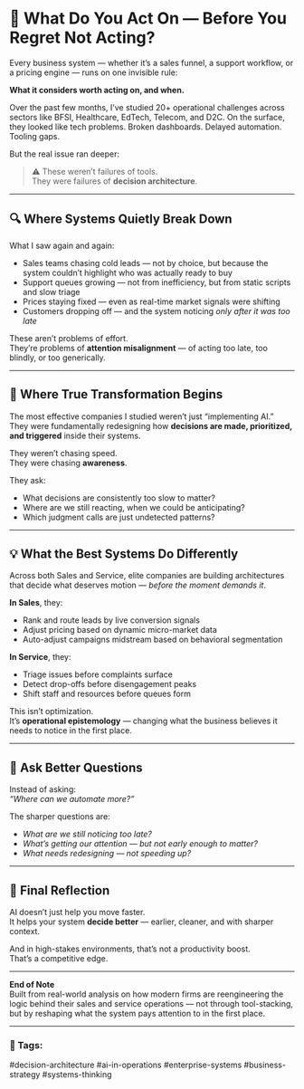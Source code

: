 # 🧠 What Do You Act On — Before You Regret Not Acting?

Every business system — whether it’s a sales funnel, a support workflow, or a pricing engine — runs on one invisible rule:

**What it considers worth acting on, and when.**

Over the past few months, I’ve studied 20+ operational challenges across sectors like BFSI, Healthcare, EdTech, Telecom, and D2C. On the surface, they looked like tech problems. Broken dashboards. Delayed automation. Tooling gaps.

But the real issue ran deeper:

> ⚠️ These weren’t failures of tools.  
> They were failures of **decision architecture**.

---

## 🔍 Where Systems Quietly Break Down

What I saw again and again:

- Sales teams chasing cold leads — not by choice, but because the system couldn’t highlight who was actually ready to buy  
- Support queues growing — not from inefficiency, but from static scripts and slow triage  
- Prices staying fixed — even as real-time market signals were shifting  
- Customers dropping off — and the system noticing *only after it was too late*

These aren’t problems of effort.  
They’re problems of **attention misalignment** — of acting too late, too blindly, or too generically.

---

## 🔧 Where True Transformation Begins

The most effective companies I studied weren’t just “implementing AI.”  
They were fundamentally redesigning how **decisions are made, prioritized, and triggered** inside their systems.

They weren’t chasing speed.  
They were chasing **awareness**.

They ask:

- What decisions are consistently too slow to matter?  
- Where are we still reacting, when we could be anticipating?  
- Which judgment calls are just undetected patterns?

---

## 💡 What the Best Systems Do Differently

Across both Sales and Service, elite companies are building architectures that decide what deserves motion — *before the moment demands it*.

**In Sales**, they:  
- Rank and route leads by live conversion signals  
- Adjust pricing based on dynamic micro-market data  
- Auto-adjust campaigns midstream based on behavioral segmentation

**In Service**, they:  
- Triage issues before complaints surface  
- Detect drop-offs before disengagement peaks  
- Shift staff and resources before queues form

This isn’t optimization.  
It’s **operational epistemology** — changing what the business believes it needs to notice in the first place.

---

## 🎯 Ask Better Questions

Instead of asking:  
*“Where can we automate more?”*

The sharper questions are:  
- *What are we still noticing too late?*  
- *What’s getting our attention — but not early enough to matter?*  
- *What needs redesigning — not speeding up?*

---

## 🏁 Final Reflection

AI doesn’t just help you move faster.  
It helps your system **decide better** — earlier, cleaner, and with sharper context.

And in high-stakes environments, that’s not a productivity boost.  
That’s a competitive edge.

---

**End of Note**  
Built from real-world analysis on how modern firms are reengineering the logic behind their sales and service operations — not through tool-stacking, but by reshaping what the system pays attention to in the first place.

---

### 🔖 Tags:
#decision-architecture #ai-in-operations #enterprise-systems #business-strategy #systems-thinking
